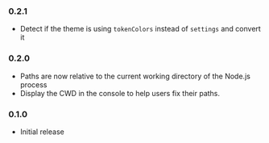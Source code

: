 ### 0.2.1

* Detect if the theme is using `tokenColors` instead of `settings` and convert it

### 0.2.0

* Paths are now relative to the current working directory of the Node.js process
* Display the CWD in the console to help users fix their paths.

### 0.1.0

* Initial release
